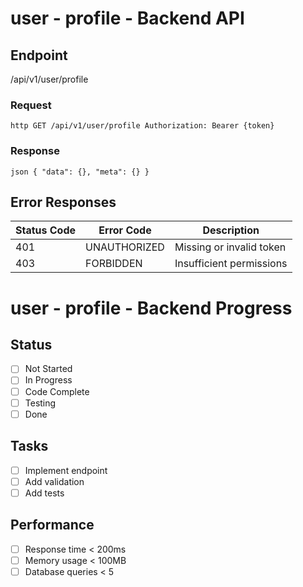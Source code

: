 # user - profile - Backend API

## Endpoint

/api/v1/user/profile

### Request

`http
GET /api/v1/user/profile
Authorization: Bearer {token}
`

### Response

`json
{
  "data": {},
  "meta": {}
}
`

## Error Responses

| Status Code | Error Code   | Description              |
| ----------- | ------------ | ------------------------ |
| 401         | UNAUTHORIZED | Missing or invalid token |
| 403         | FORBIDDEN    | Insufficient permissions |

# user - profile - Backend Progress

## Status

- [ ] Not Started
- [ ] In Progress
- [ ] Code Complete
- [ ] Testing
- [ ] Done

## Tasks

- [ ] Implement endpoint
- [ ] Add validation
- [ ] Add tests

## Performance

- [ ] Response time < 200ms
- [ ] Memory usage < 100MB
- [ ] Database queries < 5

